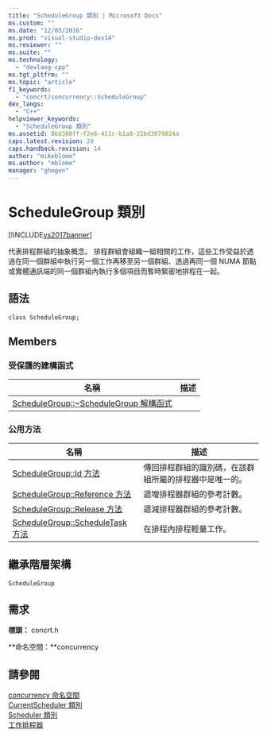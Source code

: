 ```yaml
---
title: "ScheduleGroup 類別 | Microsoft Docs"
ms.custom: ""
ms.date: "12/05/2016"
ms.prod: "visual-studio-dev14"
ms.reviewer: ""
ms.suite: ""
ms.technology: 
  - "devlang-cpp"
ms.tgt_pltfrm: ""
ms.topic: "article"
f1_keywords: 
  - "concrt/concurrency::ScheduleGroup"
dev_langs: 
  - "C++"
helpviewer_keywords: 
  - "ScheduleGroup 類別"
ms.assetid: 86d380ff-f2e8-411c-b1a8-22bd3079824a
caps.latest.revision: 20
caps.handback.revision: 14
author: "mikeblome"
ms.author: "mblome"
manager: "ghogen"
---
```

# ScheduleGroup 類別
[!INCLUDE[vs2017banner](../../../assembler/inline/includes/vs2017banner.md)]

代表排程群組的抽象概念。  排程群組會組織一組相關的工作，這些工作受益於透過在同一個群組中執行另一個工作再移至另一個群組、透過再同一個 NUMA 節點或實體通訊端的同一個群組內執行多個項目而暫時緊密地排程在一起。  
  
## 語法  
  
```  
class ScheduleGroup;  
```  
  
## Members  
  
### 受保護的建構函式  
  
|名稱|描述|  
|--------|--------|  
|[ScheduleGroup::~ScheduleGroup 解構函式](../Topic/ScheduleGroup::~ScheduleGroup%20Destructor.md)||  
  
### 公用方法  
  
|名稱|描述|  
|--------|--------|  
|[ScheduleGroup::Id 方法](../Topic/ScheduleGroup::Id%20Method.md)|傳回排程群組的識別碼，在該群組所屬的排程器中是唯一的。|  
|[ScheduleGroup::Reference 方法](../Topic/ScheduleGroup::Reference%20Method.md)|遞增排程器群組的參考計數。|  
|[ScheduleGroup::Release 方法](../Topic/ScheduleGroup::Release%20Method.md)|遞減排程器群組的參考計數。|  
|[ScheduleGroup::ScheduleTask 方法](../Topic/ScheduleGroup::ScheduleTask%20Method.md)|在排程內排程輕量工作。|  
  
## 繼承階層架構  
 `ScheduleGroup`  
  
## 需求  
 **標頭：** concrt.h  
  
 **命名空間：**concurrency  
  
## 請參閱  
 [concurrency 命名空間](../../../parallel/concrt/reference/concurrency-namespace.md)   
 [CurrentScheduler 類別](../../../parallel/concrt/reference/currentscheduler-class.md)   
 [Scheduler 類別](../../../parallel/concrt/reference/scheduler-class.md)   
 [工作排程器](../../../parallel/concrt/task-scheduler-concurrency-runtime.md)